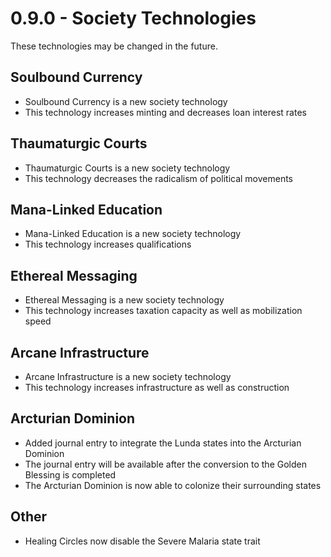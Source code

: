 # 0.9.0 - Society Technologies
These technologies may be changed in the future.

## Soulbound Currency
- Soulbound Currency is a new society technology
- This technology increases minting and decreases loan interest rates

## Thaumaturgic Courts
- Thaumaturgic Courts is a new society technology
- This technology decreases the radicalism of political movements

## Mana-Linked Education
- Mana-Linked Education is a new society technology
- This technology increases qualifications

## Ethereal Messaging
- Ethereal Messaging is a new society technology
- This technology increases taxation capacity as well as mobilization speed

## Arcane Infrastructure
- Arcane Infrastructure is a new society technology
- This technology increases infrastructure as well as construction

## Arcturian Dominion
- Added journal entry to integrate the Lunda states into the Arcturian Dominion
- The journal entry will be available after the conversion to the Golden Blessing is completed
- The Arcturian Dominion is now able to colonize their surrounding states

## Other
- Healing Circles now disable the Severe Malaria state trait
